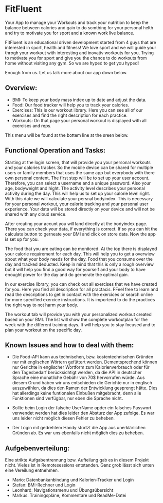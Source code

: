# FitFluent

Your App to manage your Workouts and track your nutrition to keep the balance between calories and gain to do somthing for your personal helth and try to motivate you for sport and a known work live balance.

FitFluent is an educational driven development started from 4 guys that are interested in sport, health and fitness!
We love sport and we will guide your throgh your workout with interesting and inovativ workouts for you. 
Trying to motivate you for sport and give you the chance to do workouts from home without visiting any gym.
So we are hyped to get you hyped!

Enough from us. Let us talk more about our app down below.


## Overview:

- BMI:          To keep your body mass index up to date and adjust the data. 
- Food:         Our food tracker will help you to track your calories.
- Exercises:    This is our workout library. Here you can see all of our exercises and find the right description for each practice.
- Workouts:     On that page your personal workout is displayed with all exercises and reps.

This menu will be found at the bottem line at the sreen below.


## Functional Operation and Tasks:

Starting at the login screen, that will provide you your personal workouts and your calories tracker. So the mobile device can be shared for multiple users or family members that uses the same app but everybody with there own personal content.
The first step will be to set up your user account. Therefore, you can select a username and a unique password. Also your age, bodyweight and hight. The activity level describes your personal activity during the day. This will help us to set up your calorie level right. With this date we will calculate your persnal bodyindex. This is necessary for your personal workout, your calorie tracking and your personal user experience. Your data will be stored directly on your device and will not be shared with any cloud service.

After creating your accunt you will land directly at the bodyindex page. There you can check your data, if everything is correct. If so you can hit the calculate button to gerneate your BMI and click on store data. Now the app is set up for you.

The food that you are eating can be monitored. At the top there is displayed your calorie requirement for each day. This will help you to get a overwiew about what your body needs for the day. Food that you consume over the day and tracked deducted. Keep in mind that this is only a rough overview but it will help you find a good way for yourself and your body to have enought power for the day and do gernerate the optimal gain.     

In our exercise library, you can check out all exercises that we have created for you. Here you find all description for all practacis. FFeel free to learn and read the descriptions to get in contact with the exercices or search online for more specified exercice instructions. It is importend to do the practices the right way to not harm your body.

The workout tab will provide you with your personalized workout created based on your BMI. The list will show the complete workoutplan for the week with the different training days. It will help you to stay focused and to plan your workout on the specific day.


## Known Issues and how to deal with them:

- Die Food-API kann aus technischen, bzw. kostentechnischen Gründen nur mit englischen Wörtern gefüttert werden. Dementsprechend können nur Gerichte in englischer Wortform zum Kalorienverbrauch oder für den Tagesbedarf berücksichtigt werden, da die API in deutscher Sprache eine monatliche Gebühr von 70$ hervorrufen würde. Aus diesem Grund haben wir uns entschieden die Gerichte nur in englisch auszuwählen, da dies den Ramen der Entwicklung gesprengt hätte. Dies hat allerdings keine funtionalen Einbußen mitgebracht, denn alle Funktionen sind verfügbar, nur eben die Sprache nicht.

- Sollte beim Login der falsche UserName opder ein falsches Passwort verwendet werden hat dies leider den Absturz der App zufolge. Es war uns leider nicht möglich diesen Fehler zu beheben.

- Der Login mit gedrehtem Handy stürtzt die App aus unerklärlichen Gründen ab. Es war uns ebenfalls nicht möglich dies zu beheben.

## Aufgebenverteilung:

Eine strikte Aufgabentrennung bzw. Aufteilung gab es in diesem Projekt nicht. Vieles ist in Remotesessions entstanden. Ganz grob lässt sich unten eine Vereilung entnehmen.

- Mario:       Datenbankanbindung und Kalorien-Tracker und Login
- Stefan:      BMI-Rechner und Login
- Leonhard:    Navigationsmenu und Übungsübersicht
- Markus:      Trainingspläne, Kommentare und ReadMe-Datei

